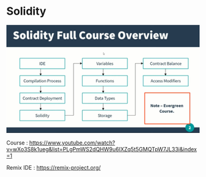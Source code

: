 # Solidity

![image](https://github.com/Jigsaw-23122002/Solidity/blob/main/Images/01.png)

Course : https://www.youtube.com/watch?v=wXo3S8k1ueg&list=PLgPmWS2dQHW9u6IXZq5t5GMQTpW7JL33i&index=1

Remix IDE : https://remix-project.org/
